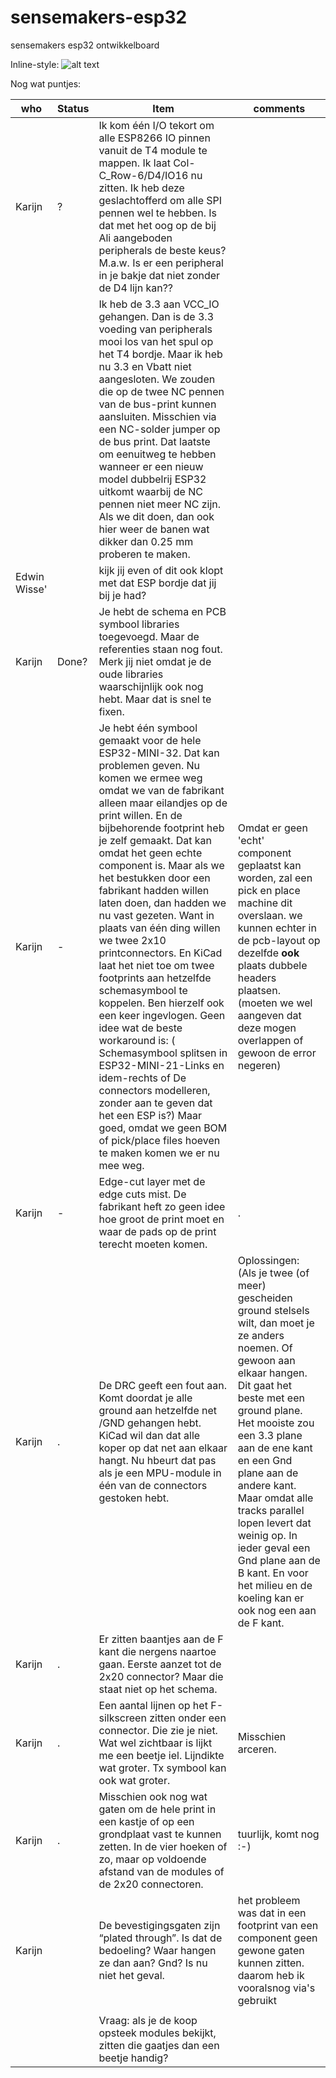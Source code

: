 # sensemakers-esp32
sensemakers esp32 ontwikkelboard



Inline-style: 
![alt text](https://github.com/Karijn/sensemakers-esp32.git/images/wemos-baseplate.png "Logo Title Text 1")



Nog wat puntjes:

| who| Status  | Item           | comments  |
| ------ | --- | -------------  | -----     |
| Karijn| ?  |Ik kom één I/O tekort om alle ESP8266 IO pinnen vanuit de T4 module te mappen.  Ik laat Col-C_Row-6/D4/IO16 nu zitten.  Ik heb deze geslachtofferd om alle SPI pennen wel te hebben.  Is dat met het oog op de bij Ali aangeboden peripherals de beste keus? M.a.w. Is er een peripheral in je bakje dat niet zonder de D4 lijn kan??       |  |
|      | | Ik heb de 3.3 aan VCC_IO gehangen.  Dan is de 3.3 voeding van peripherals mooi los van het spul op het T4 bordje.  Maar ik heb nu 3.3 en Vbatt niet aangesloten.  We zouden die op de twee NC pennen van de bus-print kunnen aansluiten.  Misschien via een NC-solder jumper op de bus print. Dat laatste om eenuitweg te hebben wanneer er een nieuw model dubbelrij ESP32 uitkomt waarbij de NC pennen niet meer NC zijn.  Als we dit doen, dan ook hier weer de banen wat dikker dan 0.25 mm proberen te maken.      |    |
|  Edwin Wisse'    |  | kijk jij even of dit ook klopt met dat ESP bordje dat jij bij je had? |    |
| Karijn | Done? | Je hebt de schema en PCB symbool libraries toegevoegd. Maar de referenties staan nog fout.  Merk jij niet omdat je de oude libraries waarschijnlijk ook nog hebt.  Maar dat is snel te fixen.|
| Karijn |  - | Je hebt één symbool gemaakt voor de hele ESP32-MINI-32. Dat kan problemen geven.  Nu komen we ermee weg omdat we van de fabrikant alleen maar eilandjes op de print willen. En de bijbehorende footprint heb je zelf gemaakt. Dat kan omdat het geen echte component is. Maar als we het bestukken door een fabrikant hadden willen laten doen, dan hadden we nu vast gezeten.  Want in plaats van één ding willen we twee 2x10 printconnectors. En KiCad laat het niet toe om twee footprints aan hetzelfde schemasymbool te koppelen.  Ben hierzelf ook een keer ingevlogen.  Geen idee wat de beste workaround is: (	Schemasymbool splitsen in ESP32-MINI-21-Links en idem-rechts of De connectors modelleren, zonder aan te geven dat het een ESP is?) Maar goed, omdat we geen BOM of pick/place files hoeven te maken komen we er nu mee weg.| Omdat er geen 'echt' component geplaatst kan worden, zal een pick en place machine dit overslaan. we kunnen echter in de pcb-layout op dezelfde **ook** plaats dubbele headers plaatsen. (moeten we wel aangeven dat deze mogen overlappen of gewoon de error negeren)| 
| Karijn | - | Edge-cut layer met de edge cuts mist.  De fabrikant heft zo geen idee hoe groot de print moet en waar de pads op de print terecht moeten komen. | . |
| Karijn | . | De DRC geeft een fout aan. Komt doordat je alle ground aan hetzelfde net /GND gehangen hebt.  KiCad wil dan dat alle koper op dat net aan elkaar hangt.  Nu hbeurt dat pas als je een MPU-module in één van de connectors gestoken hebt.|  Oplossingen: (Als je twee (of meer) gescheiden ground stelsels wilt, dan moet je ze anders noemen. Of gewoon aan elkaar hangen.	Dit gaat het beste met een ground plane.  Het mooiste zou een 3.3 plane aan de ene kant en een Gnd plane aan de andere kant. Maar omdat alle tracks parallel lopen levert dat weinig op. In ieder geval een Gnd plane aan de B kant. En voor het milieu en de koeling kan er ook nog een aan de F kant.|
| Karijn | . | Er zitten baantjes aan de F kant die nergens naartoe gaan.  Eerste aanzet tot de 2x20 connector?  Maar die staat niet op het schema. | |
| Karijn | . | Een aantal lijnen op het F-silkscreen zitten onder een connector. Die zie je niet. Wat wel zichtbaar is lijkt me een beetje iel. Lijndikte wat groter.  Tx symbool kan ook wat groter. | Misschien arceren.|
| Karijn | . | Misschien ook nog wat gaten om de hele print in een kastje of op een grondplaat vast te kunnen zetten.  In de vier hoeken of zo, maar op voldoende afstand van de modules of de 2x20 connectoren. | tuurlijk, komt nog :-)| 
| Karijn | | De bevestigingsgaten zijn “plated through”.  Is dat de bedoeling?  Waar hangen ze dan aan? Gnd? Is nu niet het geval.| het probleem was dat in een footprint van een component geen gewone gaten kunnen zitten. daarom heb ik vooralsnog via's gebruikt |
| | | |
| | | Vraag: als je de koop opsteek modules bekijkt, zitten die gaatjes dan een beetje handig? | |

